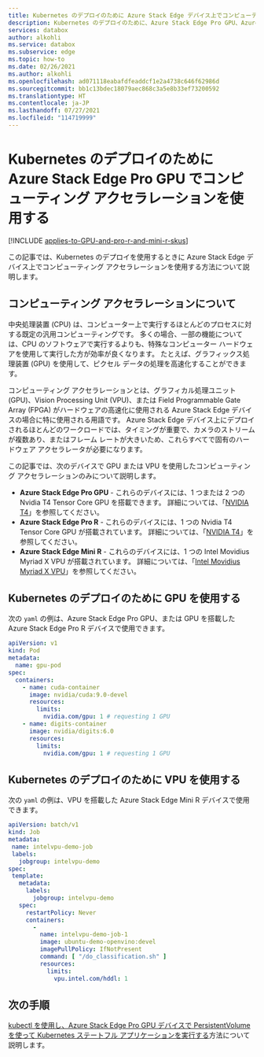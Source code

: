 ```yaml
---
title: Kubernetes のデプロイのために Azure Stack Edge デバイス上でコンピューティング アクセラレーション GPU または VPU を使用する| Microsoft Docs
description: Kubernetes のデプロイのために、Azure Stack Edge Pro GPU、Azure Stack Edge Pro R、または Azure Stack Edge Mini Ri 上でコンピューティング アクセラレーション GPU または VPU を使用する方法について説明します。
services: databox
author: alkohli
ms.service: databox
ms.subservice: edge
ms.topic: how-to
ms.date: 02/26/2021
ms.author: alkohli
ms.openlocfilehash: ad071118eabafdfeaddcf1e2a4738c646f62986d
ms.sourcegitcommit: bb1c13bdec18079aec868c3a5e8b33ef73200592
ms.translationtype: HT
ms.contentlocale: ja-JP
ms.lasthandoff: 07/27/2021
ms.locfileid: "114719999"
---
```

# <a name="use-compute-acceleration-on-azure-stack-edge-pro-gpu-for-kubernetes-deployment"></a>Kubernetes のデプロイのために Azure Stack Edge Pro GPU でコンピューティング アクセラレーションを使用する

[!INCLUDE [applies-to-GPU-and-pro-r-and-mini-r-skus](../../includes/azure-stack-edge-applies-to-gpu-pro-r-mini-r-sku.md)]

この記事では、Kubernetes のデプロイを使用するときに Azure Stack Edge デバイス上でコンピューティング アクセラレーションを使用する方法について説明します。 


## <a name="about-compute-acceleration"></a>コンピューティング アクセラレーションについて 

中央処理装置 (CPU) は、コンピューター上で実行するほとんどのプロセスに対する既定の汎用コンピューティングです。 多くの場合、一部の機能については、CPU のソフトウェアで実行するよりも、特殊なコンピューター ハードウェアを使用して実行した方が効率が良くなります。 たとえば、グラフィックス処理装置 (GPU) を使用して、ピクセル データの処理を高速化することができます。  

コンピューティング アクセラレーションとは、グラフィカル処理ユニット (GPU)、Vision Processing Unit (VPU)、または Field Programmable Gate Array (FPGA) がハードウェアの高速化に使用される Azure Stack Edge デバイスの場合に特に使用される用語です。 Azure Stack Edge デバイス上にデプロイされるほとんどのワークロードでは、タイミングが重要で、カメラのストリームが複数あり、またはフレーム レートが大きいため、これらすべてで固有のハードウェア アクセラレータが必要になります。

この記事では、次のデバイスで GPU または VPU を使用したコンピューティング アクセラレーションのみについて説明します。

- **Azure Stack Edge Pro GPU** - これらのデバイスには、1 つまたは 2 つの Nvidia T4 Tensor Core GPU を搭載できます。 詳細については、「[NVIDIA T4](https://www.nvidia.com/en-us/data-center/tesla-t4/)」を参照してください。
- **Azure Stack Edge Pro R** - これらのデバイスには、1 つの Nvidia T4 Tensor Core GPU が搭載されています。 詳細については、「[NVIDIA T4](https://www.nvidia.com/en-us/data-center/tesla-t4/)」を参照してください。
- **Azure Stack Edge Mini R** - これらのデバイスには、1 つの Intel Movidius Myriad X VPU が搭載されています。 詳細については、「[Intel Movidius Myriad X VPU](https://www.movidius.com/MyriadX)」を参照してください。


## <a name="use-gpu-for-kubernetes-deployment"></a>Kubernetes のデプロイのために GPU を使用する

次の `yaml` の例は、Azure Stack Edge Pro GPU、または GPU を搭載した Azure Stack Edge Pro R デバイスで使用できます。

<!--In a production scenario, Pods are not used directly and these are wrapped around higher level constructs like Deployment, ReplicaSet which maintain the desired state in case of pod restarts, failures.-->

```yml
apiVersion: v1
kind: Pod
metadata:
  name: gpu-pod
spec:
  containers:
    - name: cuda-container
      image: nvidia/cuda:9.0-devel
      resources:
        limits:
          nvidia.com/gpu: 1 # requesting 1 GPU
    - name: digits-container
      image: nvidia/digits:6.0
      resources:
        limits:
          nvidia.com/gpu: 1 # requesting 1 GPU
```


## <a name="use-vpu-for-kubernetes-deployment"></a>Kubernetes のデプロイのために VPU を使用する

次の `yaml` の例は、VPU を搭載した Azure Stack Edge Mini R デバイスで使用できます。

```yml
apiVersion: batch/v1
kind: Job
metadata:
 name: intelvpu-demo-job
 labels:
   jobgroup: intelvpu-demo
spec:
 template:
   metadata:
     labels:
       jobgroup: intelvpu-demo
   spec:
     restartPolicy: Never
     containers:
       -
         name: intelvpu-demo-job-1
         image: ubuntu-demo-openvino:devel
         imagePullPolicy: IfNotPresent
         command: [ "/do_classification.sh" ]
         resources:
           limits:
             vpu.intel.com/hddl: 1
```


## <a name="next-steps"></a>次の手順

[kubectl を使用し、Azure Stack Edge Pro GPU デバイスで PersistentVolume を使って Kubernetes ステートフル アプリケーションを実行する](azure-stack-edge-gpu-deploy-stateful-application-static-provision-kubernetes.md)方法について説明します。
